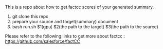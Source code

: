 This is a repo about how to get factcc scores of your generated summary.

1. git clone this repo
2. prepare your source and target(summary) document
3. bash run.sh $1(gpu) $2(the path to the target) $3(the path to the source) 

Please refer to the following links to get more about factcc :
https://github.com/salesforce/factCC